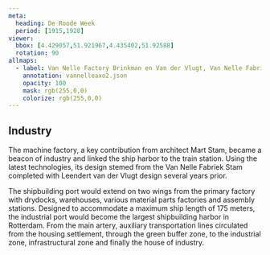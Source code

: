 ```yaml
---
meta:
  heading: De Roode Week
  period: [1915,1928]
viewer:
  bbox: [4.429057,51.921967,4.435402,51.92588]
  rotation: 90
allmaps:
  - label: Van Nelle Factory Brinkman en Van der Vlugt, Van Nelle Fabriek, Rotterdam, 1927-1930. Source; Collectie NAi, BROX 5t4302 Het.
    annotation: vannelleaxo2.json
    opacity: 100
    mask: rgb(255,0,0)
    colorize: rgb(255,0,0)
---
```


## Industry

The machine factory, a key contribution from architect Mart Stam, became a beacon of industry and linked the ship harbor to the train station. Using the latest technologies, its design stemed from the Van Nelle Fabriek Stam completed with Leendert van der Vlugt design several years prior.

The shipbuilding port would extend on two wings from the primary factory with drydocks, warehouses, various material parts factories and assembly stations. Designed to accommodate a maximum ship length of 175 meters, the industrial port would become the largest shipbuilding harbor in Rotterdam. From the main artery, auxiliary transportation lines circulated from the housing settlement, through the green buffer zone, to the industrial zone, infrastructural zone and finally the house of industry.
